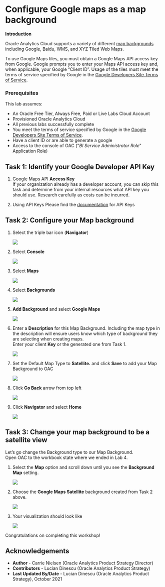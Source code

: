 # Configure Google maps as a map background

**Introduction**

Oracle Analytics Cloud supports a variety of different [map backgrounds](https://docs.oracle.com/en/cloud/paas/analytics-cloud/acubi/apply-map-backgrounds-and-map-layers-enhance-visualizations.html#GUID-C0851CD0-0DD4-45E7-B378-195796327370)
including Google, Baidu, WMS, and XYZ Tiled Web Maps.

To use Google Maps tiles, you must obtain a Google Maps API access key from Google. Google prompts you to enter your Maps API access key and, when applicable, your Google “Client ID”. Usage of the tiles must meet the terms of service specified by Google in the [Google Developers Site Terms of
Service](https://docs.oracle.com/pls/topic/lookup?ctx=en/cloud/paas/analytics-cloud/acubi&id=google-dev-terms).

###  Prerequisites

This lab assumes:

- An Oracle Free Tier, Always Free, Paid or Live Labs Cloud Account
- Provisioned Oracle Analytics Cloud
- All previous labs successfully complete
- You meet the terms of service specified by Google in the [Google Developers Site Terms of Service](https://docs.oracle.com/pls/topic/lookup?ctx=en/cloud/paas/analytics-cloud/acubi&id=google-dev-terms).
- Have a client ID or are able to generate a google
- Access to the console of OAC ("*BI Service Administrator Role*"
    Application Role)

## Task 1: Identify your Google Developer API Key

1. Google Maps API **Access Key**  
If your organization already has a developer account, you can skip this task and determine from your internal resources what API key you should
use. Research carefully as costs can be incurred.

2. Using API Keys
Please find the [documentation](https://developers.google.com/maps/documentation/javascript/get-api-key) for API Keys 


## Task 2: Configure your Map background

1. Select the triple bar icon (**Navigator**)

    ![](../imp-geojson/images/navigator.png)

2. Select **Console**  

    ![](../imp-geojson/images/console.png)


3. Select **Maps**  

    ![](../imp-geojson/images/maps.png)

4. Select **Backgrounds**

    ![](./images/maps-backgrounds.png)

5. **Add Background** and select **Google Maps**

    ![](./images/add-background-google-maps.png)

6. Enter a **Description** for this Map Background. Including the map type in the description will ensure users know which type of background they
are selecting when creating maps.  
Enter your client **Key** or the generated one from Task 1.

    ![](./images/maps-desc-key.png)

7. Set the Default Map Type to **Satellite.** and click **Save** to add your Map Background to OAC

    ![](./images/maps-background-save.png)

8. Click **Go Back** arrow from top left

    ![](./images/go-back.png)

9. Click **Navigator** and select **Home**

    ![](./images/home-page.png)

## Task 3: Change your map background to be a satellite view  
Let’s go change the Background type to our Map Background.  
Open OAC to the workbook state where we ended in Lab 4.

1. Select the **Map** option and scroll down until you see the **Background Map** setting.

    ![](./images/change-background-map.png)

2. Choose the **Google Maps Satellite** background created from Task 2 above.

    ![](./images/maps-background-google-maps.png)

3. Your visualization should look like

    ![](./images/map-google-map.png)


Congratulations on completing this workshop!

## **Acknowledgements**

- **Author** - Carrie Nielsen (Oracle Analytics Product Strategy Director)
- **Contributors** - Lucian Dinescu (Oracle Analytics Product Strategy)
- **Last Updated By/Date** - Lucian Dinescu (Oracle Analytics Product Strategy), October 2021